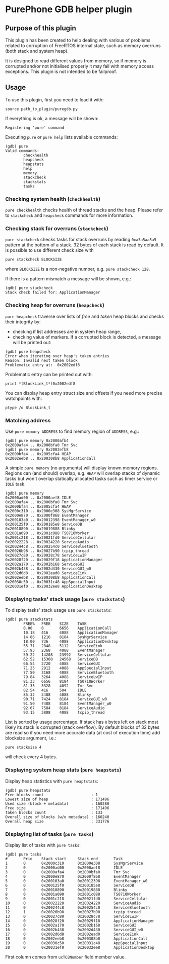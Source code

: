 # PurePhone GDB helper plugin

## Purpose of this plugin

This plugin has been created to help dealing with various of problems
related to corruption of FreeRTOS internal state, such as memory overruns (both stack and system heap).

It is designed to read different values from memory, so if memory
is corrupted and/or not initialised properly it may fail with
memory access exceptions. This plugin is not intended to be failproof.

## Usage

To use this plugin, first you need to load it with:
```
source path_to_plugin/puregdb.py
```
If everything is ok, a message will be shown:
```
Registering 'pure' command
```

Executing `pure` or `pure help` lists available commands:
```
(gdb) pure
Valid commands:
        checkhealth
        heapcheck
        heapstats
        help
        memory
        stackcheck
        stackstats
        tasks
```
### Checking system health (`checkhealth`)

`pure checkhealth` checks health of thread stacks and the heap. Please
refer to `stackcheck` and `heapcheck` commands for more information.

### Checking stack for overruns (`stackcheck`)

`pure stackcheck` checks tasks for stack overruns by reading `0xa5a5aa5a5` pattern at the bottom of a stack. 32 bytes of each stack
is read by default. It is possible to use different check size with
```
pure stackcheck BLOCKSIZE
```
where `BLOCKSIZE` is a non-negative number, e.g. `pure stackcheck 128`.

If there is a pattern mismatch a message will be shown, e.g.:
```
(gdb) pure stackcheck
Stack check failed for: ApplicationManager
```

### Checking heap for overruns (`heapcheck`)

`pure heapcheck` traverse over lists of _free_ and _taken_ heap blocks and checks their integrity by:
 * checking if list addresses are in system heap range,
 * checking value of markers.
If a corrupted block is detected, a message will be printed out:
```
(gdb) pure heapcheck
Error when iterating over heap's taken entries
Reason: Invalid next taken block
Problematic entry at:  0x2002edf8
```
Problematic entry can be printed out with:
```
print *(BlockLink_t*)0x2002edf8
```
You can display heap entry struct size and offsets if you need more
precise watchpoints with:
```
ptype /o BlockLink_t
```

### Matching address

Use `pure memory ADDRESS` to find memory region of `ADDRESS`, e.g.:
```
(gdb) pure memory 0x2000afb4
0x2000afa4 .. 0x2000bfa0 Tmr Svc
(gdb) pure memory 0x2002efb8
0x2000bfa4 .. 0x2005cfa4 HEAP
0x2002eeb8 .. 0x200308b8 ApplicationCall
```
A simple `pure memory` (no arguments) will display known memory regions. Regions can (and should) overlap, e.g. `HEAP` will overlap
stacks of dynamic tasks but won't overlap statically allocated tasks
such as timer service or `IDLE` task.
```
(gdb) pure memory
0x2000ad00 .. 0x2000aef8 IDLE
0x2000afa4 .. 0x2000bfa0 Tmr Svc
0x2000bfa4 .. 0x2005cfa4 HEAP
0x2000c310 .. 0x2000e308 SysMgrService
0x2000e870 .. 0x2000f868 EventManager
0x200103a0 .. 0x20012398 EventManager_w0
0x200125f0 .. 0x200185e8 ServiceDB
0x20018890 .. 0x20019888 Blinky
0x2001a090 .. 0x2001c088 TS0710Worker
0x2001c218 .. 0x20021fd0 ServiceCellular
0x20022228 .. 0x20024220 ServiceAudio
0x200244c8 .. 0x200254c0 ServiceBluetooth
0x20026b98 .. 0x20027b90 tcpip_thread
0x20027c80 .. 0x20028c78 ServiceLwIP
0x20028f20 .. 0x20029f18 ApplicationManager
0x2002a170 .. 0x2002b168 ServiceGUI
0x2002b438 .. 0x2002d430 ServiceGUI_w0
0x2002d6d8 .. 0x2002ead0 ServiceEink
0x2002eeb8 .. 0x200308b8 ApplicationCall
0x20030c50 .. 0x20031c48 AppSpecialInput
0x20031ef0 .. 0x20032ee8 ApplicationDesktop
```


### Displaying tasks' stack usage (`pure stackstats`)

To display tasks' stack usage use `pure stackstats`:
```
(gdb) pure stackstats
        FREE%   FREE    SIZE    TASK
        0.00    0       6656    ApplicationCall
        10.18   416     4088    ApplicationManager
        14.86   1216    8184    SysMgrService
        18.00   736     4088    ApplicationDesktop
        55.71   2848    5112    ServiceEink
        57.93   2368    4088    EventManager
        59.22   14208   23992   ServiceCellular
        62.52   15360   24568   ServiceDB
        66.54   2720    4088    ServiceGUI
        71.23   2912    4088    AppSpecialInput
        77.50   3168    4088    ServiceBluetooth
        79.84   3264    4088    ServiceLwIP
        81.33   6656    8184    TS0710Worker
        81.33   3328    4092    Tmr Svc
        82.54   416     504     IDLE
        85.32   3488    4088    Blinky
        90.71   7424    8184    ServiceGUI_w0
        91.50   7488    8184    EventManager_w0
        92.67   7584    8184    ServiceAudio
        93.15   3808    4088    tcpip_thread
```
List is sorted by usage percentage. If stack has `0` bytes left
on stack most likely its stack is corrupted (stack overflow).
By default blocks of 32 bytes are read so if you need more accurate
data (at cost of execution time) add blocksize argument, i.e.:
```
pure stacksize 4
```
will check every 4 bytes.

### Displaying system heap stats (`pure heapstats`)

Display heap statistics with `pure heaptstats`:
```
(gdb) pure heapstats
Free blocks count                     : 1
Lowest size of heap                   : 171496
Used size (block + metadata)          : 160280
Free size                             : 171496
Taken blocks count                    : 133
Overall size of blocks (w/o metadata) : 160240
Overall heap size                     : 331776

```

### Displaying list of tasks (`pure tasks`)

Display list of tasks with `pure tasks`:
```
(gdb) pure tasks
#       Prio    Stack start     Stack end       Task
1       0       0x2000c310      0x2000e308      SysMgrService
2       0       0x2000ad00      0x2000aef8      IDLE
3       0       0x2000afa4      0x2000bfa0      Tmr Svc
4       0       0x2000e870      0x2000f868      EventManager
5       0       0x200103a0      0x20012398      EventManager_w0
6       0       0x200125f0      0x200185e8      ServiceDB
7       0       0x20018890      0x20019888      Blinky
8       0       0x2001a090      0x2001c088      TS0710Worker
9       0       0x2001c218      0x20021fd0      ServiceCellular
10      0       0x20022228      0x20024220      ServiceAudio
11      0       0x200244c8      0x200254c0      ServiceBluetooth
12      1       0x20026b98      0x20027b90      tcpip_thread
13      0       0x20027c80      0x20028c78      ServiceLwIP
14      0       0x20028f20      0x20029f18      ApplicationManager
15      0       0x2002a170      0x2002b168      ServiceGUI
16      0       0x2002b438      0x2002d430      ServiceGUI_w0
17      0       0x2002d6d8      0x2002ead0      ServiceEink
18      0       0x2002eeb8      0x200308b8      ApplicationCall
19      0       0x20030c50      0x20031c48      AppSpecialInput
20      0       0x20031ef0      0x20032ee8      ApplicationDesktop
```
First column comes from `uxTCBNumber` field member value.